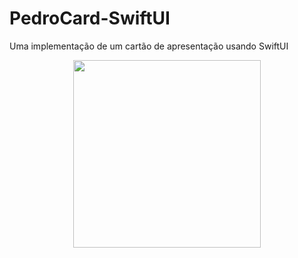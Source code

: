 # PedroCard-SwiftUI
Uma implementação de um cartão de apresentação usando SwiftUI

<div align="center">
<img src="https://github.com/PedroNaves00/PedroCard-SwiftUI/assets/100227087/8b8f67b6-a147-4e12-8964-62428f765fcd" width="300px" />
</div>
